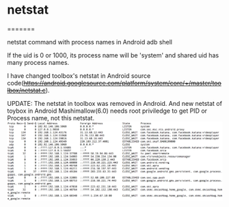 # netstat
=======

netstat command with process names in Android adb shell

If the uid is 0 or 1000, its process name will be 'system' and shared uid has many process names.

I have changed toolbox's netstat in Android source code(~~https://android.googlesource.com/platform/system/core/+/master/toolbox/netstat.c~~).

UPDATE: The netstat in toolbox was removed in Android. And new netstat of toybox in Android Mashimallow(6.0) needs root priviledge to get PID or Process name, not this netstat.
![example](sample.png)
